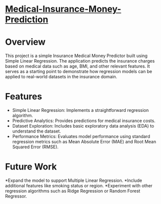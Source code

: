 # <u>Medical-Insurance-Money-Prediction</u>
# Overview

This project is a simple Insurance Medical Money Predictor built using Simple Linear Regression. The application predicts the insurance charges based on medical data such as age, BMI, and other relevant features. It serves as a starting point to demonstrate how regression models can be applied to real-world datasets in the insurance domain.

# Features

* Simple Linear Regression: Implements a straightforward regression algorithm.
* Predictive Analytics: Provides predictions for medical insurance costs.
* Dataset Exploration: Includes basic exploratory data analysis (EDA) to understand the dataset.
* Performance Metrics: Evaluates model performance using standard regression metrics such as Mean Absolute Error (MAE) and Root Mean Squared Error (RMSE).

# Future Work

*Expand the model to support Multiple Linear Regression.
*Include additional features like smoking status or region.
*Experiment with other regression algorithms such as Ridge Regression or Random Forest Regressor.
